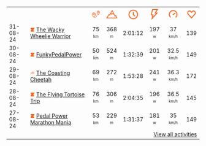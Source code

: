 <table>
    <tr>
        <th></th>
        <th></th>
        <th align="center"><img src="https://raw.githubusercontent.com/robiningelbrecht/strava-activities/master/public/distance.svg" width="30" alt="distance" title="distance"/></th>
        <th align="center"><img src="https://raw.githubusercontent.com/robiningelbrecht/strava-activities/master/public/elevation.svg" width="30" alt="elevation" title="elevation"/></th>
        <th align="center"><img src="https://raw.githubusercontent.com/robiningelbrecht/strava-activities/master/public/time.svg" width="30" alt="time" title="time"/></th>
        <th align="center"><img src="https://raw.githubusercontent.com/robiningelbrecht/strava-activities/master/public/average-watt.svg" width="30" alt="average watts" title="average watts"/></th>
        <th align="center"><img src="https://raw.githubusercontent.com/robiningelbrecht/strava-activities/master/public/average-speed.svg" width="30" alt="average speed" title="average speed"/></th>
        <th align="center"><img src="https://raw.githubusercontent.com/robiningelbrecht/strava-activities/master/public/heart-rate.svg" width="30" alt="average heart rate" title="average heart rate"/></th>
    </tr>
            <tr>
            <td>31-08-24</td>
            <td>
                                <img src="https://raw.githubusercontent.com/robiningelbrecht/strava-activities/master/public/activity-virtual-ride-zwift.svg" width="12" alt="The Wacky Wheelie Warrior" title="The Wacky Wheelie Warrior"/>
<a href="https://www.strava.com/activities/12291196797" title="Kcal: 1367 | Gear: None ">The Wacky Wheelie Warrior</a>
            </td>
            <td align="center">75 <sup><sub>km</sub></sup></td>
            <td align="center">368 <sup><sub>m</sub></sup></td>
            <td align="center">2:01:12</td>
            <td align="center">197 <sup><sub>w</sub></sup></td>
            <td align="center">37 <sup><sub>km/h</sub></sup></td>
            <td align="center">139</td>
        </tr>
            <tr>
            <td>30-08-24</td>
            <td>
                                <img src="https://raw.githubusercontent.com/robiningelbrecht/strava-activities/master/public/activity-virtual-ride-zwift.svg" width="12" alt="FunkyPedalPower" title="FunkyPedalPower"/>
<a href="https://www.strava.com/activities/12283865844" title="Kcal: 1066 | Gear: None ">FunkyPedalPower</a>
            </td>
            <td align="center">50 <sup><sub>km</sub></sup></td>
            <td align="center">524 <sup><sub>m</sub></sup></td>
            <td align="center">1:32:39</td>
            <td align="center">201 <sup><sub>w</sub></sup></td>
            <td align="center">32.5 <sup><sub>km/h</sub></sup></td>
            <td align="center">149</td>
        </tr>
            <tr>
            <td>29-08-24</td>
            <td>
                <img src="https://raw.githubusercontent.com/robiningelbrecht/strava-activities/master/public/activity-ride.svg" width="12" alt="The Coasting Cheetah" title="The Coasting Cheetah"/>
<a href="https://www.strava.com/activities/12276065771" title="Kcal: 1805 | Gear: None ">The Coasting Cheetah</a>
            </td>
            <td align="center">69 <sup><sub>km</sub></sup></td>
            <td align="center">272 <sup><sub>m</sub></sup></td>
            <td align="center">1:53:28</td>
            <td align="center">241 <sup><sub>w</sub></sup></td>
            <td align="center">36.3 <sup><sub>km/h</sub></sup></td>
            <td align="center">172</td>
        </tr>
            <tr>
            <td>28-08-24</td>
            <td>
                                <img src="https://raw.githubusercontent.com/robiningelbrecht/strava-activities/master/public/activity-virtual-ride-zwift.svg" width="12" alt="The Flying Tortoise Trip" title="The Flying Tortoise Trip"/>
<a href="https://www.strava.com/activities/12266060682" title="Kcal: 1402 | Gear: None ">The Flying Tortoise Trip</a>
            </td>
            <td align="center">76 <sup><sub>km</sub></sup></td>
            <td align="center">306 <sup><sub>m</sub></sup></td>
            <td align="center">2:04:35</td>
            <td align="center">196 <sup><sub>w</sub></sup></td>
            <td align="center">36.5 <sup><sub>km/h</sub></sup></td>
            <td align="center">145</td>
        </tr>
            <tr>
            <td>27-08-24</td>
            <td>
                                <img src="https://raw.githubusercontent.com/robiningelbrecht/strava-activities/master/public/activity-virtual-ride-zwift.svg" width="12" alt="Pedal Power Marathon Mania" title="Pedal Power Marathon Mania"/>
<a href="https://www.strava.com/activities/12256913817" title="Kcal: 952 | Gear: None ">Pedal Power Marathon Mania</a>
            </td>
            <td align="center">53 <sup><sub>km</sub></sup></td>
            <td align="center">229 <sup><sub>m</sub></sup></td>
            <td align="center">1:31:37</td>
            <td align="center">181 <sup><sub>w</sub></sup></td>
            <td align="center">35 <sup><sub>km/h</sub></sup></td>
            <td align="center">149</td>
        </tr>
                <tr>
            <td colspan="8" align="right"><a href="https://github.com/robiningelbrecht/strava-activities#activities">View all activities</a></td>
        </tr>
    </table>
